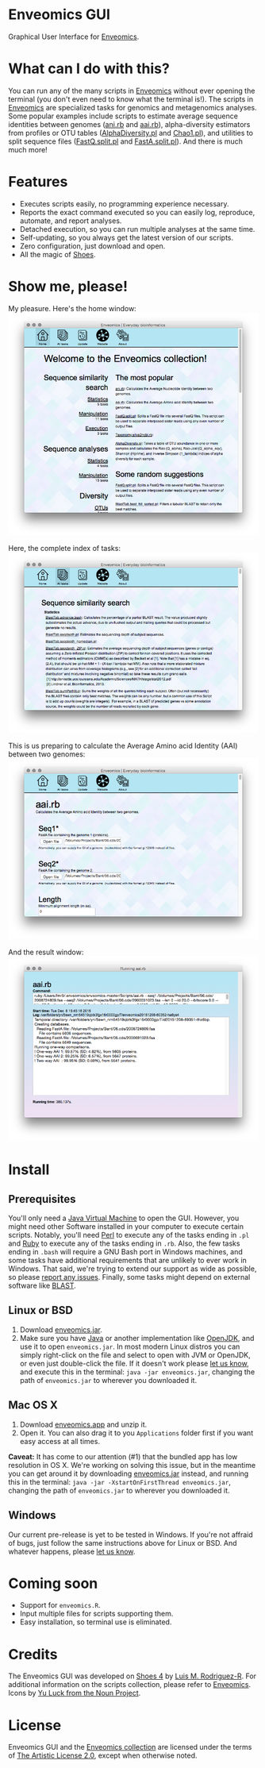 Enveomics GUI
=============

Graphical User Interface for [Enveomics][enve].

What can I do with this?
========================
You can run any of the many scripts in [Enveomics][enve] without ever opening
the terminal (you don't even need to know what the terminal is!). The scripts
in [Enveomics][enve] are specialized tasks for genomics and metagenomics
analyses. Some popular examples include scripts to estimate average sequence
identities between genomes ([ani.rb][anirb] and [aai.rb][aairb]),
alpha-diversity estimators from profiles or OTU tables ([AlphaDiversity.pl][1]
and [Chao1.pl][2]), and utilities to split sequence files ([FastQ.split.pl][3]
and [FastA.split.pl][4]). And there is much much more!

Features
========
* Executes scripts easily, no programming experience necessary.
* Reports the exact command executed so you can easily log, reproduce, automate,
  and report analyses.
* Detached execution, so you can run multiple analyses at the same time.
* Self-updating, so you always get the latest version of our scripts.
* Zero configuration, just download and open.
* All the magic of [Shoes][shoes].

Show me, please!
================
My pleasure. Here's the home window:
![home](docs/img/Home.png)

Here, the complete index of tasks:
![all tasks](docs/img/AllTasks.png)

This is us preparing to calculate the Average Amino acid Identity (AAI) between
two genomes:
![aai form](docs/img/aai-form.png)

And the result window:
![aai result](docs/img/aai-result.png)

Install
=======
Prerequisites
-------------
You'll only need a [Java Virtual Machine][5] to open the GUI. However, you
might need other Software installed in your computer to execute certain scripts.
Notably, you'll need [Perl][6] to execute any of the tasks ending in `.pl` and
[Ruby][7] to execute any of the tasks ending in `.rb`. Also, the few tasks
ending in `.bash` will require a GNU Bash port in Windows machines, and some
tasks have additional requirements that are unlikely to ever work in Windows.
That said, we're trying to extend our support as wide as possible, so please
[report any issues][issues]. Finally, some tasks might depend on external
software like [BLAST][8].

Linux or BSD
------------
1. Download [enveomics.jar][jar].
2. Make sure you have [Java][5] or another implementation like [OpenJDK][9],
   and use it to open `enveomics.jar`. In most modern Linux distros you can
   simply right-click on the file and select to open with JVM or OpenJDK, or
   even just double-click the file. If it doesn't work please
   [let us know][issues], and execute this in the terminal:
   `java -jar enveomics.jar`, changing the path of `enveomics.jar` to wherever
   you downloaded it.

Mac OS X
--------
1. Download [enveomics.app][app] and unzip it.
2. Open it. You can also drag it to you `Applications` folder first if you want
   easy access at all times.

**Caveat:** It has come to our attention (#1) that the bundled app has low
resolution in OS X. We're working on solving this issue, but in the meantime you
can get around it by downloading [enveomics.jar][jar] instead, and running this
in the terminal: `java -jar -XstartOnFirstThread enveomics.jar`, changing the
path of `enveomics.jar` to wherever you downloaded it.

Windows
-------
Our current pre-release is yet to be tested in Windows. If you're not affraid of
bugs, just follow the same instructions above for Linux or BSD. And whatever
happens, please [let us know][issues].

Coming soon
===========
* Support for `enveomics.R`.
* Input multiple files for scripts supporting them.
* Easy installation, so terminal use is eliminated.

Credits
=======
The Enveomics GUI was developed on [Shoes 4][shoes] by
[Luis M. Rodriguez-R][lrr]. For additional information on the scripts
collection, please refer to [Enveomics][lrr]. Icons by
[Yu Luck from the Noun Project][yuluck].

License
=======
Enveomics GUI and the [Enveomics collection][lrr] are licensed under the terms
of [The Artistic License 2.0](LICENSE), except when otherwise noted.


[issues]: https://github.com/lmrodriguezr/enveomics-gui/issues
[jar]: http://enve-omics.ce.gatech.edu/data/public_enveomics/enveomics.jar
[app]: http://enve-omics.ce.gatech.edu/data/public_enveomics/enveomics.app.zip
[lrr]: http://lmrodriguezr.github.io/
[enve]: https://github.com/lmrodriguezr/enveomics  "Enveomics collection"
[anirb]: http://enveomics.blogspot.com/2013/10/anirb.html
[aairb]: http://enveomics.blogspot.com/2013/10/aairb.html
[shoes]: https://github.com/shoes/shoes4 "Shoes 4"
[yuluck]: https://thenounproject.com/yuluck
[1]: http://enveomics.blogspot.com/2013/08/alphadiversitypl.html
[2]: http://enveomics.blogspot.com/2012/11/scripts-chao1pl.html
[3]: http://enveomics.blogspot.com/2012/11/fastasplitpl.html
[4]: http://enveomics.blogspot.com/2013/09/fastqsplitpl.html
[5]: https://www.java.com/en/download/
[6]: https://www.perl.org/get.html
[7]: https://www.ruby-lang.org/en/documentation/installation/
[8]: https://blast.ncbi.nlm.nih.gov/Blast.cgi?PAGE_TYPE=BlastDocs&DOC_TYPE=Download
[9]: http://openjdk.java.net/
